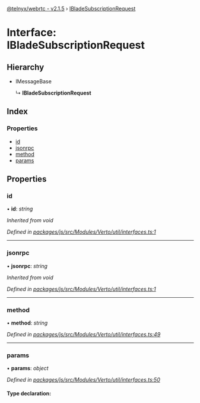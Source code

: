 [@telnyx/webrtc - v2.1.5](../README.md) › [IBladeSubscriptionRequest](ibladesubscriptionrequest.md)

# Interface: IBladeSubscriptionRequest

## Hierarchy

* IMessageBase

  ↳ **IBladeSubscriptionRequest**

## Index

### Properties

* [id](ibladesubscriptionrequest.md#id)
* [jsonrpc](ibladesubscriptionrequest.md#jsonrpc)
* [method](ibladesubscriptionrequest.md#method)
* [params](ibladesubscriptionrequest.md#params)

## Properties

###  id

• **id**: *string*

*Inherited from void*

*Defined in [packages/js/src/Modules/Verto/util/interfaces.ts:1](https://github.com/team-telnyx/webrtc/blob/4f15142/packages/js/src/Modules/Verto/util/interfaces.ts#L1)*

___

###  jsonrpc

• **jsonrpc**: *string*

*Inherited from void*

*Defined in [packages/js/src/Modules/Verto/util/interfaces.ts:1](https://github.com/team-telnyx/webrtc/blob/4f15142/packages/js/src/Modules/Verto/util/interfaces.ts#L1)*

___

###  method

• **method**: *string*

*Defined in [packages/js/src/Modules/Verto/util/interfaces.ts:49](https://github.com/team-telnyx/webrtc/blob/4f15142/packages/js/src/Modules/Verto/util/interfaces.ts#L49)*

___

###  params

• **params**: *object*

*Defined in [packages/js/src/Modules/Verto/util/interfaces.ts:50](https://github.com/team-telnyx/webrtc/blob/4f15142/packages/js/src/Modules/Verto/util/interfaces.ts#L50)*

#### Type declaration:
